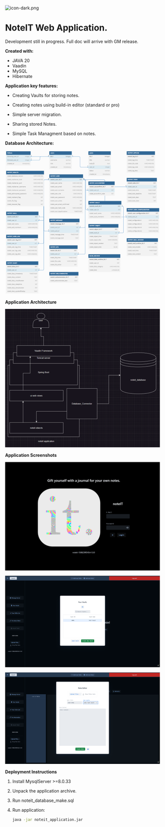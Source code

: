 # 

<img src="file:///./readme_resources/icon-dark.png" title="" alt="icon-dark.png" data-align="center">

# NoteIT Web Application.

Development still in progress. Full doc will arrive with GM release.

**Created with:**

- JAVA 20
- Vaadin
- MySQL
- Hibernate

**Application key features:**

- Creating Vaults for storing notes.

- Creating notes using build-in editor (standard or pro)

- Simple server migration.

- Sharing stored Notes.

- Simple Task Managment based on notes.

**Database Architecture:**

![database_schema.png](.\readme_resources\database_schema.png)

**Application Architecture**

![noteit_architecture.png](.\readme_resources\noteit_architecture.png)

**Application Screenshots**

![noteitapplication_screenshot1.png](.\readme_resources\noteitapplication_screenshot1.png)

![noteitapplication_screenshot2.png](.\readme_resources\noteitapplication_screenshot2.png)

![noteitapplication_screenshot3.png](.\readme_resources\noteitapplication_screenshot3.png)

**Deployment Instructions**

1. Install MysqlServer >=8.0.33

2. Unpack the application archive.

3. Run noteit_database_make.sql

4. Run application:
   
   ```bash
   java -jar noteit_application.jar
   ```